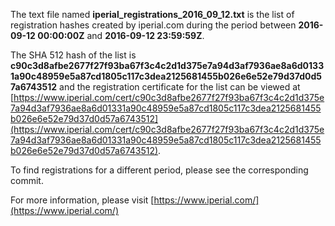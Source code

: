 The text file named **iperial_registrations_2016_09_12.txt** is the list of registration hashes created by iperial.com during the period between **2016-09-12 00:00:00Z** and **2016-09-12 23:59:59Z**.

The SHA 512 hash of the list is **c90c3d8afbe2677f27f93ba67f3c4c2d1d375e7a94d3af7936ae8a6d01331a90c48959e5a87cd1805c117c3dea2125681455b026e6e52e79d37d0d57a6743512** and the registration certificate for the list can be viewed at [https://www.iperial.com/cert/c90c3d8afbe2677f27f93ba67f3c4c2d1d375e7a94d3af7936ae8a6d01331a90c48959e5a87cd1805c117c3dea2125681455b026e6e52e79d37d0d57a6743512](https://www.iperial.com/cert/c90c3d8afbe2677f27f93ba67f3c4c2d1d375e7a94d3af7936ae8a6d01331a90c48959e5a87cd1805c117c3dea2125681455b026e6e52e79d37d0d57a6743512).

To find registrations for a different period, please see the corresponding commit.

For more information, please visit [https://www.iperial.com/](https://www.iperial.com/)
